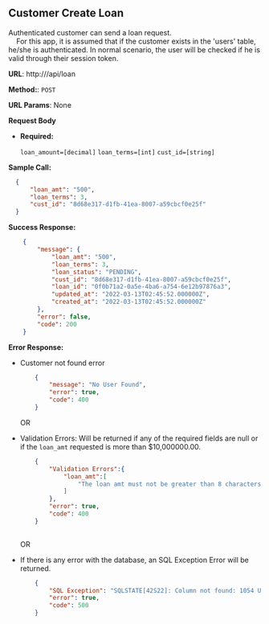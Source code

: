 **Customer Create Loan**
----
  Authenticated customer can send a loan request. <br>
  &nbsp;&nbsp;&nbsp; For this app, it is assumed that if the customer exists in the 'users' table, he/she is authenticated. In normal scenario, the user will be checked if he is valid through their session token.

 **URL**: http://<your domain>/api/loan

**Method:**:  `POST`
  
**URL Params**: None

**Request Body**

*  **Required:**
 
   `loan_amount=[decimal]` `loan_terms=[int]` `cust_id=[string]`

**Sample Call:**

  ```json
    {
        "loan_amt": "500",
        "loan_terms": 3,
        "cust_id": "8d68e317-d1fb-41ea-8007-a59cbcf0e25f"
    }
  ```

**Success Response:**
```json
    {
        "message": {
            "loan_amt": "500",
            "loan_terms": 3,
            "loan_status": "PENDING",
            "cust_id": "8d68e317-d1fb-41ea-8007-a59cbcf0e25f",
            "loan_id": "0f0b71a2-0a5e-4ba6-a754-6e12b97876a3",
            "updated_at": "2022-03-13T02:45:52.000000Z",
            "created_at": "2022-03-13T02:45:52.000000Z"
        },
        "error": false,
        "code": 200
    }
```
 
**Error Response:**

* Customer not found error

    ```json
        {
            "message": "No User Found",
            "error": true,
            "code": 400
        }
    ```
    OR

* Validation Errors: Will be returned if any of the required fields are null or if the `loan_amt` requested is more than $10,000000.00.

    ```json
        {
            "Validation Errors":{
                "loan_amt":[
                    "The loan amt must not be greater than 8 characters."
                ]
            },
            "error": true,
            "code": 400
        }
        
    ```

    OR    

* If there is any error with the database, an SQL Exception Error will be returned.

    ```json
        {
            "SQL Exception": "SQLSTATE[42S22]: Column not found: 1054 Unknown column 'loan_' in 'field list' (SQL: insert into `loans` (`loan_`, `loan_terms`, `loan_status`, `cust_id`, `loan_id`, `updated_at`, `created_at`) values (5000, 3, PENDING, 8d68e317-d1fb-41ea-8007-a59cbcf0e25f, 105856bc-3d19-4bb7-9808-dccb5fa1f19c, 2022-03-13 02:56:53, 2022-03-13 02:56:53))",
            "error": true,
            "code": 500
        }
    ```

